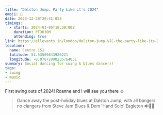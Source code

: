 ```yaml
---
title: "Dalston Jump: Party Like it's 2024"
emoji: 🕺
date: 2023-12-28T20:41:05Z
timings:
  - starts: 2024-01-06T18:30:00Z
    duration: PT3H30M
    attending: true
link: https://allevents.in/london/dalston-jump-%7C-the-party-like-its-2024-edition-%7C-saturday-6-january/200025934822340
location:
  name: Centre 151
  latitude: 51.53509643986221
  longitude: -0.07072000235764031
summary: Social dancing for swing & blues dancers!
tags:
- swing
- music
---
```

First swing outs of 2024! Roanne and I will see you there ☺️

> Dance away the post-holiday blues at Dalston Jump, with all bangers no clangers from Steve Jam Blues & Dom 'Hand Solo' Eagleton 🔊🎷🎵
